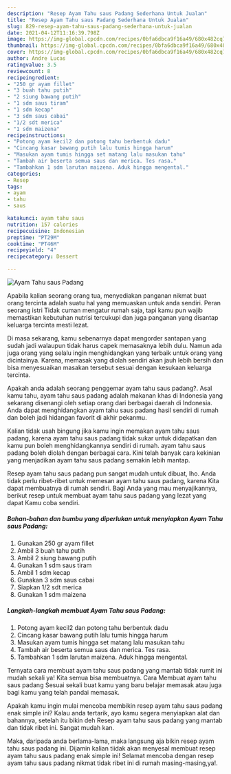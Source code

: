 ```yaml
---
description: "Resep Ayam Tahu saus Padang Sederhana Untuk Jualan"
title: "Resep Ayam Tahu saus Padang Sederhana Untuk Jualan"
slug: 829-resep-ayam-tahu-saus-padang-sederhana-untuk-jualan
date: 2021-04-12T11:16:39.798Z
image: https://img-global.cpcdn.com/recipes/0bfa6dbca9f16a49/680x482cq70/ayam-tahu-saus-padang-foto-resep-utama.jpg
thumbnail: https://img-global.cpcdn.com/recipes/0bfa6dbca9f16a49/680x482cq70/ayam-tahu-saus-padang-foto-resep-utama.jpg
cover: https://img-global.cpcdn.com/recipes/0bfa6dbca9f16a49/680x482cq70/ayam-tahu-saus-padang-foto-resep-utama.jpg
author: Andre Lucas
ratingvalue: 3.5
reviewcount: 8
recipeingredient:
- "250 gr ayam fillet"
- "3 buah tahu putih"
- "2 siung bawang putih"
- "1 sdm saus tiram"
- "1 sdm kecap"
- "3 sdm saus cabai"
- "1/2 sdt merica"
- "1 sdm maizena"
recipeinstructions:
- "Potong ayam kecil2 dan potong tahu berbentuk dadu"
- "Cincang kasar bawang putih lalu tumis hingga harum"
- "Masukan ayam tumis hingga set matang lalu masukan tahu"
- "Tambah air beserta semua saus dan merica. Tes rasa."
- "Tambahkan 1 sdm larutan maizena. Aduk hingga mengental."
categories:
- Resep
tags:
- ayam
- tahu
- saus

katakunci: ayam tahu saus 
nutrition: 157 calories
recipecuisine: Indonesian
preptime: "PT29M"
cooktime: "PT46M"
recipeyield: "4"
recipecategory: Dessert

---
```



![Ayam Tahu saus Padang](https://img-global.cpcdn.com/recipes/0bfa6dbca9f16a49/680x482cq70/ayam-tahu-saus-padang-foto-resep-utama.jpg)

Apabila kalian seorang orang tua, menyediakan panganan nikmat buat orang tercinta adalah suatu hal yang memuaskan untuk anda sendiri. Peran seorang istri Tidak cuman mengatur rumah saja, tapi kamu pun wajib memastikan kebutuhan nutrisi tercukupi dan juga panganan yang disantap keluarga tercinta mesti lezat.

Di masa  sekarang, kamu sebenarnya dapat mengorder santapan yang sudah jadi walaupun tidak harus capek memasaknya lebih dulu. Namun ada juga orang yang selalu ingin menghidangkan yang terbaik untuk orang yang dicintainya. Karena, memasak yang diolah sendiri akan jauh lebih bersih dan bisa menyesuaikan masakan tersebut sesuai dengan kesukaan keluarga tercinta. 



Apakah anda adalah seorang penggemar ayam tahu saus padang?. Asal kamu tahu, ayam tahu saus padang adalah makanan khas di Indonesia yang sekarang disenangi oleh setiap orang dari berbagai daerah di Indonesia. Anda dapat menghidangkan ayam tahu saus padang hasil sendiri di rumah dan boleh jadi hidangan favorit di akhir pekanmu.

Kalian tidak usah bingung jika kamu ingin memakan ayam tahu saus padang, karena ayam tahu saus padang tidak sukar untuk didapatkan dan kamu pun boleh menghidangkannya sendiri di rumah. ayam tahu saus padang boleh diolah dengan berbagai cara. Kini telah banyak cara kekinian yang menjadikan ayam tahu saus padang semakin lebih mantap.

Resep ayam tahu saus padang pun sangat mudah untuk dibuat, lho. Anda tidak perlu ribet-ribet untuk memesan ayam tahu saus padang, karena Kita dapat membuatnya di rumah sendiri. Bagi Anda yang mau menyajikannya, berikut resep untuk membuat ayam tahu saus padang yang lezat yang dapat Kamu coba sendiri.

<!--inarticleads1-->

##### Bahan-bahan dan bumbu yang diperlukan untuk menyiapkan Ayam Tahu saus Padang:

1. Gunakan 250 gr ayam fillet
1. Ambil 3 buah tahu putih
1. Ambil 2 siung bawang putih
1. Gunakan 1 sdm saus tiram
1. Ambil 1 sdm kecap
1. Gunakan 3 sdm saus cabai
1. Siapkan 1/2 sdt merica
1. Gunakan 1 sdm maizena




<!--inarticleads2-->

##### Langkah-langkah membuat Ayam Tahu saus Padang:

1. Potong ayam kecil2 dan potong tahu berbentuk dadu
1. Cincang kasar bawang putih lalu tumis hingga harum
1. Masukan ayam tumis hingga set matang lalu masukan tahu
1. Tambah air beserta semua saus dan merica. Tes rasa.
1. Tambahkan 1 sdm larutan maizena. Aduk hingga mengental.




Ternyata cara membuat ayam tahu saus padang yang mantab tidak rumit ini mudah sekali ya! Kita semua bisa membuatnya. Cara Membuat ayam tahu saus padang Sesuai sekali buat kamu yang baru belajar memasak atau juga bagi kamu yang telah pandai memasak.

Apakah kamu ingin mulai mencoba membikin resep ayam tahu saus padang enak simple ini? Kalau anda tertarik, ayo kamu segera menyiapkan alat dan bahannya, setelah itu bikin deh Resep ayam tahu saus padang yang mantab dan tidak ribet ini. Sangat mudah kan. 

Maka, daripada anda berlama-lama, maka langsung aja bikin resep ayam tahu saus padang ini. Dijamin kalian tiidak akan menyesal membuat resep ayam tahu saus padang enak simple ini! Selamat mencoba dengan resep ayam tahu saus padang nikmat tidak ribet ini di rumah masing-masing,ya!.

